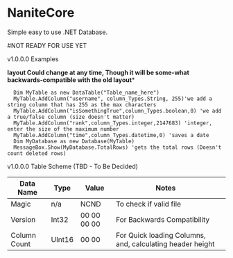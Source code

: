 # NaniteCore
Simple easy to use .NET Database.

#NOT READY FOR USE YET

v1.0.0.0 Examples 

**layout Could change at any time, Though it will be some-what backwards-compatible with the old layout***

      Dim MyTable as new DataTable("Table_name_here")
      MyTable.AddColumn("username", column_Types.String, 255)'we add a string column that has 255 as the max characters
      MyTable.AddColumn("isSomethingTrue",column_Types.boolean,0) 'we add a true/false column (size doesn't matter)
      MyTable.AddColumn("rank",column_Types.integer,2147683) 'integer, enter the size of the maximum number
      MyTable.AddColumn("time",column_Types.datetime,0) 'saves a date
      Dim MyDatabase as new Database(MyTable)
      MessageBox.Show(MyDatabase.TotalRows) 'gets the total rows (Doesn't count deleted rows)


v1.0.0.0 Table Scheme (TBD - To Be Decided)

| Data Name    | Type   | Value       | Notes                                                     |   |
|--------------|--------|-------------|-----------------------------------------------------------|---|
| Magic        | n/a    | NCND        | To check if valid file                                    |   |
| Version      | Int32  | 00 00 00 00 | For Backwards Compatibility                               |   |
| Column Count | UInt16 | 00 00       | For Quick loading Columns, and, calculating header height |   |
